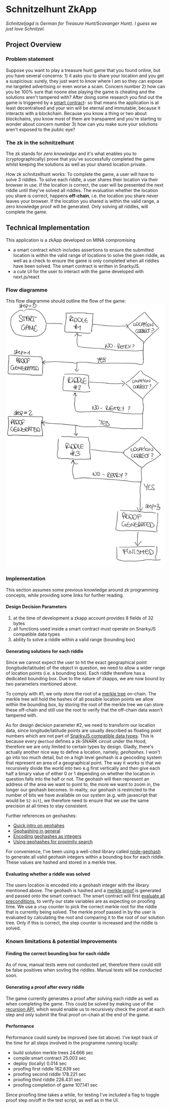 # Schnitzelhunt ZkApp

*Schnitzeljagd is German for Treasure Hunt/Scavanger Hunt). I guess we just love Schnitzel.*

## Project Overview

### Problem statement 

Suppose you want to play a treasure hunt game that you found online, but you have several concerns: 1) it asks you to share your location and you get a suspicious: surely, they just want to know where I am so they can expose me targeted advertising or even worse a scam. Concern number 2) how can you be 100% sure that noone else playing the game is cheating and the solutions aren't tampered with? After doing some research you find out the game is triggered by a [smart contract](https://en.wikipedia.org/wiki/Smart_contract)- so that means the application is at least decentralised and your win will be eternal and immutable, because it interacts with a blockchain. Because you know a thing or two about blockchains, you know most of them are transparent and you're starting to wonder about concern number 3) how can you make sure your solutions aren't exposed to the public eye? 

### The zk in the schnitzelhunt

The zk stands for *zero knowledge* and it's what enables you to (cryptographically) prove that you've successfully completed the game whilst keeping the solutions as well as your shared location private.

How zk schnitzelhunt works: To complete the game, a user will have to solve 3 riddles. To solve each riddle, a user shares their location via their browser in use. If the location is correct, the user will be presented the next riddle until they've solved all riddles. The evaluation whether the location you share is correct, happens **off-chain**, i.e. the location you share never leaves your browser. If the location you shared is within the valid range, a zero knowledge proof will be generated. Only solving all riddles, will complete the game.

## Technical Implementation

This application is a zkApp developed on MINA compromising
- a smart contract which includes assertions to ensure the submitted location is within the valid range of locations to solve the given riddle, as well as a check to ensure the game is only completed when all riddles have been solved. The smart contract is written in SnarkyJS. 
- a *cute* UI for the user to interact with the game developed with next.js/react

### Flow diagramme 
This flow diagramme should outline the flow of the game:
![Flowchart Treasurehunt Game](flowchart.png)

### Implementation
This section assumes some previous knowledge around zk programming concepts, while providing some links for further reading.

#### Design Decision Parameters
1. at the time of development a zkapp account provides 8 fields of 32 bytes
2. all functions used inside a smart contract must operate on SnarkyJS compatible data types
3. ability to solve a riddle within a valid range (bounding box) 

#### Generating solutions for each riddle
Since we cannot expect the user to hit the exact geographical point (longitude/latitude) of the object in question, we need to allow a wider range of location points (i.e. a bounding box). Each riddle therefore has a dedicated bounding box. Due to the nature of zkapps, we are now bound by two parameters mentioned above. 

To comply with #1, we only store the root of a [merkle tree](https://docs.minaprotocol.com/zkapps/advanced-snarkyjs/merkle-tree) on-chain. The merkle tree will hold the hashes of all possible location points we allow within the bounding box, by storing the root of the merkle tree we can store these off-chain and still use the root to verify that the off-chain data wasn't tampered with.

As for design decision parameter #2, we need to transform our location data, since longitude/latitude points are usually described as floating point numbers which are not part of [SnarkyJS compatible data types](https://docs.minaprotocol.com/zkapps/how-to-write-a-zkapp#primitive-data-types). This is because every `@method` defines a zk-SNARK circuit under the Hood, therefore we are only limited to certain types by design.
Gladly, there's actually another nice way to define a location, namely, *geohashes*. I won't go into too much detail, but on a high level geohash is a geocoding system that represent an area of a geographical point. The way it works is that we recursively divide the world into two e.g first vertically and then give each half a binary value of either 0 or 1 depending on whether the location in question falls into the half or not. The geohash will then represent an address of the area we want to point to, the more we want to zoom in, the longer our geohash becomes. In reality, our geohash is restricted to the number of bits we have available on our system (e.g. with javascript that would be `52-bit`), we therefore need to ensure that we use the same precision at all times to stay consistent.

Further references on geohashes:
- [Quick intro on geohahes](https://www.youtube.com/watch?v=UaMzra18TD8)
- [Geohashing in general](https://medium.com/@bkawk/geohashing-20b282fc9655)
- [Encoding geohashes as integers](https://yatmanwong.medium.com/geohash-implementation-explained-2ed9627a61ff)
- [Using geohashes for proximity search](https://www.arjunmehta.net/post/2014-04-02-geohash-proximity-pt1)

For convenience, I've been using a well-cited library called [node-geohash](https://github.com/sunng87/node-geohash) to generate all valid geohash integers within a bounding box for each riddle. These values are hashed and stored in a merkle tree.

#### Evaluating whether a riddle was solved
The users location is encoded into a geohash integer with the library mentioned above. The geohash is hashed and a [merkle proof](https://computersciencewiki.org/index.php/Merkle_proof) is generated and passed onto the smart contract. The smart contract will first [evaluate all preconditions](https://docs.minaprotocol.com/zkapps/how-to-write-a-zkapp#reading-state), to verify our state variables are as expecting on proofing time. We use a `step` counter to pick the correct merkle root for the riddle that is currently being solved. The merkle proof passed in by the user is evaluated by calculating the root and comparing it to the root of our solution tree. Only if this is correct, the step counter is increased and the riddle is solved.

### Known limitations & potential Improvements

#### Finding the correct bounding box for each riddle
As of now, manual tests were not conducted yet, therefore there could still be false positives when sovling the riddles. Manual tests will be conducted soon.

#### Generating a proof after every riddle
The game currently generates a proof after solving each riddle as well as when completing the game. This could be solved by making use of the [recursion API](https://docs.minaprotocol.com/zkapps/advanced-snarkyjs/recursion), which would enable us to recursively check the proof at each step and only submit the final proof on-chain at the end of the game.

#### Performance
Performance could surely be improved (see list above). I've kept track of the time for all steps involved in the programme running locally:
- build solution merkle trees            24.666 sec 
- compile smart contract                 25.003 sec
- deploy (locally)                        0.014 sec
- proofing first riddle                 162.639 sec
- proofing second riddle                178.221 sec
- proofing third riddle                 226.431 sec
- proofing completion of game           107.141 sec

Since proofing time takes a while, for testing I've included a flag to toggle proof step on/off in the test script, as well as in the UI.